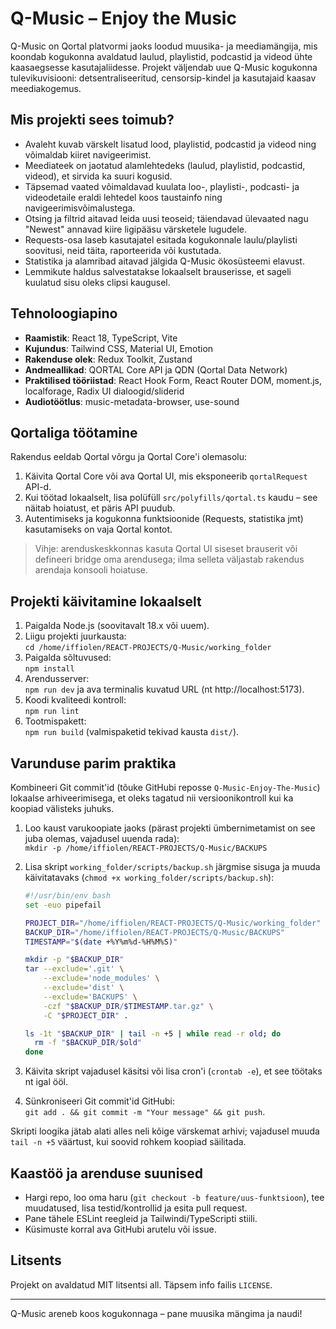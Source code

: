 # Q-Music – Enjoy the Music

Q-Music on Qortal platvormi jaoks loodud muusika- ja meediamängija, mis koondab kogukonna avaldatud laulud, playlistid, podcastid ja videod ühte kaasaegsesse kasutajaliidesse. Projekt väljendab uue Q-Music kogukonna tulevikuvisiooni: detsentraliseeritud, censorsip-kindel ja kasutajaid kaasav meediakogemus.

## Mis projekti sees toimub?

- Avaleht kuvab värskelt lisatud lood, playlistid, podcastid ja videod ning võimaldab kiiret navigeerimist.
- Meediateek on jaotatud alamlehtedeks (laulud, playlistid, podcastid, videod), et sirvida ka suuri kogusid.
- Täpsemad vaated võimaldavad kuulata loo-, playlisti-, podcasti- ja videodetaile eraldi lehtedel koos taustainfo ning navigeerimisvõimalustega.
- Otsing ja filtrid aitavad leida uusi teoseid; täiendavad ülevaated nagu "Newest" annavad kiire ligipääsu värsketele lugudele.
- Requests-osa laseb kasutajatel esitada kogukonnale laulu/playlisti soovitusi, neid täita, raporteerida või kustutada.
- Statistika ja alamribad aitavad jälgida Q-Music ökosüsteemi elavust.
- Lemmikute haldus salvestatakse lokaalselt brauserisse, et sageli kuulatud sisu oleks clipsi kaugusel.

## Tehnoloogiapino

- **Raamistik**: React 18, TypeScript, Vite
- **Kujundus**: Tailwind CSS, Material UI, Emotion
- **Rakenduse olek**: Redux Toolkit, Zustand
- **Andmeallikad**: QORTAL Core API ja QDN (Qortal Data Network)
- **Praktilised tööriistad**: React Hook Form, React Router DOM, moment.js, localforage, Radix UI dialoogid/sliderid
- **Audiotöötlus**: music-metadata-browser, use-sound

## Qortaliga töötamine

Rakendus eeldab Qortal võrgu ja Qortal Core'i olemasolu:

1. Käivita Qortal Core või ava Qortal UI, mis eksponeerib `qortalRequest` API-d.
2. Kui töötad lokaalselt, lisa polüfüll `src/polyfills/qortal.ts` kaudu – see näitab hoiatust, et päris API puudub.
3. Autentimiseks ja kogukonna funktsioonide (Requests, statistika jmt) kasutamiseks on vaja Qortal kontot.

> Vihje: arenduskeskkonnas kasuta Qortal UI siseset brauserit või defineeri bridge oma arendusega; ilma selleta väljastab rakendus arendaja konsooli hoiatuse.

## Projekti käivitamine lokaalselt

1. Paigalda Node.js (soovitavalt 18.x või uuem).
2. Liigu projekti juurkausta:  
   `cd /home/iffiolen/REACT-PROJECTS/Q-Music/working_folder`
3. Paigalda sõltuvused:  
   `npm install`
4. Arendusserver:  
   `npm run dev` ja ava terminalis kuvatud URL (nt http://localhost:5173).
5. Koodi kvaliteedi kontroll:  
   `npm run lint`
6. Tootmispakett:  
   `npm run build` (valmispaketid tekivad kausta `dist/`).

## Varunduse parim praktika

Kombineeri Git commit'id (tõuke GitHubi reposse `Q-Music-Enjoy-The-Music`) lokaalse arhiveerimisega, et oleks tagatud nii versioonikontroll kui ka koopiad välisteks juhuks.

1. Loo kaust varukoopiate jaoks (pärast projekti ümbernimetamist on see juba olemas, vajadusel uuenda rada):  
   `mkdir -p /home/iffiolen/REACT-PROJECTS/Q-Music/BACKUPS`
2. Lisa skript `working_folder/scripts/backup.sh` järgmise sisuga ja muuda käivitatavaks (`chmod +x working_folder/scripts/backup.sh`):

   ```bash
   #!/usr/bin/env bash
   set -euo pipefail

   PROJECT_DIR="/home/iffiolen/REACT-PROJECTS/Q-Music/working_folder"
   BACKUP_DIR="/home/iffiolen/REACT-PROJECTS/Q-Music/BACKUPS"
   TIMESTAMP="$(date +%Y%m%d-%H%M%S)"

   mkdir -p "$BACKUP_DIR"
   tar --exclude='.git' \
       --exclude='node_modules' \
       --exclude='dist' \
       --exclude='BACKUPS' \
       -czf "$BACKUP_DIR/$TIMESTAMP.tar.gz" \
       -C "$PROJECT_DIR" .

   ls -1t "$BACKUP_DIR" | tail -n +5 | while read -r old; do
     rm -f "$BACKUP_DIR/$old"
   done
   ```

3. Käivita skript vajadusel käsitsi või lisa cron'i (`crontab -e`), et see töötaks nt igal ööl.
4. Sünkroniseeri Git commit'id GitHubi:  
   `git add . && git commit -m "Your message" && git push`.

Skripti loogika jätab alati alles neli kõige värskemat arhivi; vajadusel muuda `tail -n +5` väärtust, kui soovid rohkem koopiad säilitada.

## Kaastöö ja arenduse suunised

- Hargi repo, loo oma haru (`git checkout -b feature/uus-funktsioon`), tee muudatused, lisa testid/kontrollid ja esita pull request.
- Pane tähele ESLint reegleid ja Tailwindi/TypeScripti stiili.
- Küsimuste korral ava GitHubi arutelu või issue.

## Litsents

Projekt on avaldatud MIT litsentsi all. Täpsem info failis `LICENSE`.

---

Q-Music areneb koos kogukonnaga – pane muusika mängima ja naudi!

